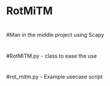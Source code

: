 # RotMiTM
#
#Man in the middle project using Scapy
#
#RotMiTM.py - class to ease the use
#
#rot_mitm.py - Example usecase script
